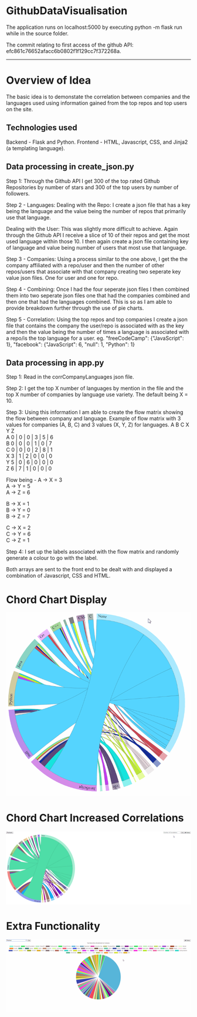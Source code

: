 # GithubDataVisualisation

The application runs on localhost:5000 by executing python -m flask run while in the source folder. 

The commit relating to first access of the github API: efc861c76652afacc6b0802f1f129cc7f372268a.

-----------------------------------------------------------------------------
# Overview of Idea
The basic idea is to demonstate the correlation between companies and the languages used using information gained from the top repos and top users on the site.

## Technologies used
Backend - Flask and Python.
Frontend - HTML, Javascript, CSS, and Jinja2 (a templating language).

## Data processing in create_json.py
Step 1:
Through the Github API I get 300 of the top rated Github Repositories by number of stars and 300 of the top users by
number of followers.

Step 2 - Languages:
Dealing with the Repo: I create a json file that has a key being the language and the value being the number of repos that
primarily use that language.

Dealing with the User: This was slightly more difficult to achieve. Again through the Github API I receive a slice of 10 of 
their repos and get the most used language within those 10. I then again create a json file containing key of language 
and value being number of users that most use that language.

Step 3 - Companies:
Using a process similar to the one above, I get the the company affiliated with a repo/user and then the number of other repos/users that associate with that company creating two seperate key value json files. One for user and one for repo.

Step 4 - Combining:
Once I had the four seperate json files I then combined them into two seperate json files one that had the companies combined and then one that had the languages combined. This is so as I am able to provide breakdown further through the use of pie charts.

Step 5 - Correlation:
Using the top repos and top companies I create a json file that contains the company the user/repo is associated with as the key and then the value being the number of times a language is associated with a repo/is the top language for a user. eg. "freeCodeCamp": {"JavaScript": 1}, "facebook": {"JavaScript": 6, "null": 1, "Python": 1}

## Data processing in app.py
Step 1:
Read in the corrCompanyLanguages json file.

Step 2:
I get the top X number of languages by mention in the file and the top X number of companies by language use variety. The default being X = 10. 

Step 3:
Using this information I am able to create the flow matrix showing the flow between company and language. 
Example of flow matrix with 3 values for companies (A, B, C) and 3 values (X, Y, Z) for languages.
  A   B   C   X   Y   Z  <br />
A 0 | 0 | 0 | 3 | 5 | 6  <br />
B 0 | 0 | 0 | 1 | 0 | 7  <br />
C 0 | 0 | 0 | 2 | 8 | 1  <br />
X 3 | 1 | 2 | 0 | 0 | 0  <br />
Y 5 | 0 | 6 | 0 | 0 | 0  <br />
Z 6 | 7 | 1 | 0 | 0 | 0  <br />
 
Flow being - 
A -> X = 3  <br />
A -> Y = 5  <br />
A -> Z = 6  <br />

B -> X = 1  <br />
B -> Y = 0  <br />
B -> Z = 7  <br />

C -> X = 2  <br />
C -> Y = 6  <br />
C -> Z = 1  <br />

Step 4:
I set up the labels associated with the flow matrix and randomly generate a colour to go with the label.

Both arrays are sent to the front end to be dealt with and displayed a combination of Javascript, CSS and HTML.

# Chord Chart Display

![](ChordDiagramDisplay.gif)

# Chord Chart Increased Correlations

![](IncreasedChordDiagramDisplay.gif)

# Extra Functionality

![](Piecharts.gif)


